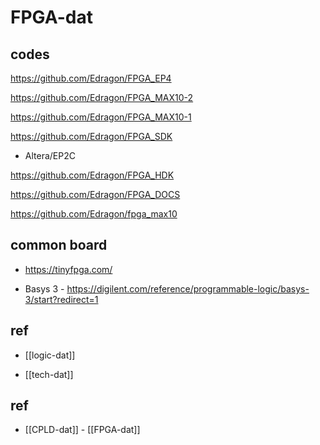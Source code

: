 # FPGA-dat


## codes 

https://github.com/Edragon/FPGA_EP4

https://github.com/Edragon/FPGA_MAX10-2

https://github.com/Edragon/FPGA_MAX10-1

https://github.com/Edragon/FPGA_SDK
- Altera/EP2C

https://github.com/Edragon/FPGA_HDK

https://github.com/Edragon/FPGA_DOCS

https://github.com/Edragon/fpga_max10




## common board 

- https://tinyfpga.com/

- Basys 3 - https://digilent.com/reference/programmable-logic/basys-3/start?redirect=1



## ref 

- [[logic-dat]]

- [[tech-dat]]


## ref 

- [[CPLD-dat]] - [[FPGA-dat]]